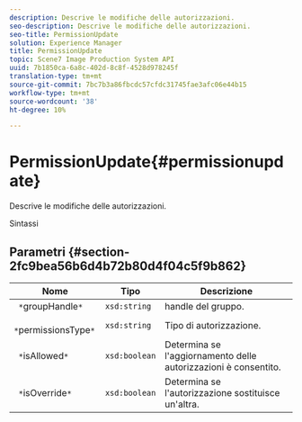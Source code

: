 ```yaml
---
description: Descrive le modifiche delle autorizzazioni.
seo-description: Descrive le modifiche delle autorizzazioni.
seo-title: PermissionUpdate
solution: Experience Manager
title: PermissionUpdate
topic: Scene7 Image Production System API
uuid: 7b1850ca-6a8c-402d-8c8f-4528d978245f
translation-type: tm+mt
source-git-commit: 7bc7b3a86fbcdc57cfdc31745fae3afc06e44b15
workflow-type: tm+mt
source-wordcount: '38'
ht-degree: 10%

---
```



# PermissionUpdate{#permissionupdate}

Descrive le modifiche delle autorizzazioni.

Sintassi

## Parametri {#section-2fc9bea56b6d4b72b80d4f04c5f9b862}

| Nome | Tipo | Descrizione |
|---|---|---|
| ` *`groupHandle`*` | `xsd:string` | handle del gruppo. |
| ` *`permissionsType`*` | `xsd:string` | Tipo di autorizzazione. |
| ` *`isAllowed`*` | `xsd:boolean` | Determina se l&#39;aggiornamento delle autorizzazioni è consentito. |
| ` *`isOverride`*` | `xsd:boolean` | Determina se l&#39;autorizzazione sostituisce un&#39;altra. |

